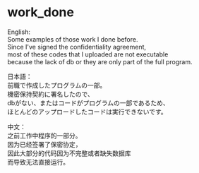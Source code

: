 # work_done 
English:  
Some examples of those work I done before.  
Since I've signed the confidentiality agreement,  
most of these codes that I uploaded are not executable  
because the lack of db or they are only part of the full program. 
  
日本語：  
前職で作成したプログラムの一部。  
機密保持契約に署名したので、  
dbがない、またはコードがプログラムの一部であるため、  
ほとんどのアップロードしたコードは実行できないです。  

中文：   
之前工作中程序的一部分。  
因为已经签署了保密协定，  
因此大部分的代码因为不完整或者缺失数据库  
而导致无法直接运行。
